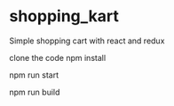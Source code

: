 # shopping_kart
Simple shopping cart with react and redux


clone the code
npm install 

npm run start

npm run build
